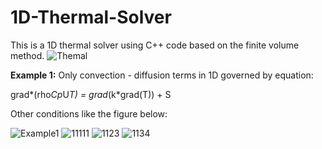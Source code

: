 # 1D-Thermal-Solver
This is a 1D thermal solver using C++ code based on the finite volume method. 
![Themal](https://github.com/huukhai249/1D-Thermal-Solver/assets/63088885/0a2f3c50-6975-45c5-b3f8-1acb7a663914)

**Example 1:** Only convection - diffusion terms in 1D governed by equation: 

grad*(rho*Cp*U*T) = grad*(k*grad(T)) + S

Other conditions like the figure below:

![Example1](https://github.com/huukhai249/1D-Thermal-Solver/assets/63088885/06a4670e-1453-4db4-89e7-f5e02a41265a)
![11111](https://github.com/huukhai249/1D-Thermal-Solver/assets/63088885/ec686ec5-ce92-4db7-ac6e-9d676ef28af1)
![1123](https://github.com/huukhai249/1D-Thermal-Solver/assets/63088885/915dc134-d54e-4d8c-9a24-a19966827fbe)
![1134](https://github.com/huukhai249/1D-Thermal-Solver/assets/63088885/4cac4426-bf7c-4314-b57c-be95463bd29b)
